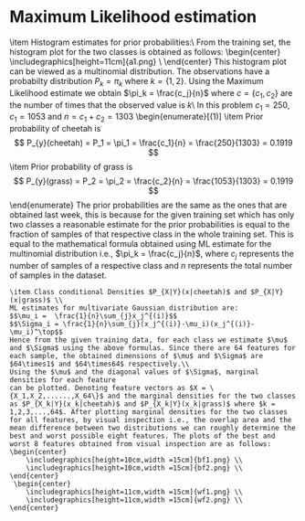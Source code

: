 # Maximum Likelihood estimation
\item Histogram estimates for prior probabilities:\\
    From the training set, the histogram plot for the two classes is obtained as follows:
        \begin{center}
            	\includegraphics[height=11cm]{a1.png} \\
        \end{center}
    This histogram plot can be viewed as a multinomial distribution. The observations have a probabilty distribution $P_k = \pi_k$ where $k = \{1,2\}$. Using the Maximum Likelihood estimate we obtain $\pi_k = \frac{c_j}{n}$ where $c = \{c_1,c_2\}$ are the number of times that the observed value is $k$\\
    In this problem $c_1 = 250$, $c_1 = 1053$ and $n = c_1 + c_2 = 1303$
        \begin{enumerate}[(1)]
        	\item Prior probability of cheetah is 
        	$$
        	P_{y}(cheetah) = P_1 = \pi_1 = \frac{c_1}{n}
        	               = \frac{250}{1303} = 0.1919
        	$$
        	\item Prior probability of grass is 
        	$$
        	P_{y}(grass) = P_2 = \pi_2 = \frac{c_2}{n}
        	               = \frac{1053}{1303} = 0.1919
        	$$
        \end{enumerate}
    The prior probabilities are the same as the ones that are obtained last week, this is because for the given training set which has only two classes a reasonable estimate for the prior probabilities is equal to the fraction of samples of that respective class in the whole training set. This is equal to the mathematical formula obtained using ML estimate for the multinomial distribution i.e., $\pi_k = \frac{c_j}{n}$, where $c_j$ represents the number of samples of a respective class and $n$ represents the total number of samples in the dataset. 
    
    \item Class conditional Densities $P_{X|Y}(x|cheetah)$ and $P_{X|Y}(x|grass)$ \\
    ML estimates for multivariate Gaussian distribution are:
    $$\mu_i =  \frac{1}{n}\sum_{j}x_j^{(i)}$$
    $$\Sigma_i = \frac{1}{n}\sum_{j}(x_j^{(i)}-\mu_i)(x_j^{(i)}-\mu_i)^\top$$
    Hence from the given training data, for each class we estimate $\mu$ and $\Sigma$ using the above formulas. Since there are 64 features for each sample, the obtained dimensions of $\mu$ and $\Sigma$ are $64\times1$ and $64\times64$ respectively.\\
    Using the $\mu$ and the diagonal values of $\Sigma$, marginal densities for each feature
    can be plotted. Denoting feature vectors as $X = \{X_1,X_2,......,X_64\}$ and the marginal densities for the two classes as $P_{X_k|Y}(x_k|cheetah)$ and $P_{X_k|Y}(x_k|grass)$ where $k = 1,2,3,...,64$. After plotting marginal densities for the two classes for all features, by visual inspection i.e., the overlap area and the mean difference between two distributions we can roughly determine the best and worst possible eight features. The plots of the best and worst 8 features obtained from visual inspection are as follows:
    \begin{center}
        \includegraphics[height=10cm,width =15cm]{bf1.png} \\
        \includegraphics[height=10cm,width =15cm]{bf2.png} \\
    \end{center}
     \begin{center}
        \includegraphics[height=11cm,width =15cm]{wf1.png} \\
        \includegraphics[height=11cm,width =15cm]{wf2.png} \\
    \end{center}